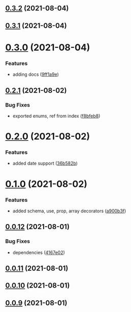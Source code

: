 ## [0.3.2](https://github.com/GiovanniCardamone/class-schema/compare/v0.3.1...v0.3.2) (2021-08-04)



## [0.3.1](https://github.com/GiovanniCardamone/class-schema/compare/v0.3.0...v0.3.1) (2021-08-04)



# [0.3.0](https://github.com/GiovanniCardamone/class-schema/compare/v0.2.1...v0.3.0) (2021-08-04)


### Features

* adding docs ([9ff1a9e](https://github.com/GiovanniCardamone/class-schema/commit/9ff1a9ec4b1a151e62330cfec6b55a43312554fd))



## [0.2.1](https://github.com/GiovanniCardamone/class-schema/compare/v0.2.0...v0.2.1) (2021-08-02)


### Bug Fixes

* exported enums, ref from index ([f8bfeb8](https://github.com/GiovanniCardamone/class-schema/commit/f8bfeb8f99de7b0e817dd00a17e05f43a82778b5))



# [0.2.0](https://github.com/GiovanniCardamone/class-schema/compare/v0.1.0...v0.2.0) (2021-08-02)


### Features

* added date support ([36b582b](https://github.com/GiovanniCardamone/class-schema/commit/36b582b3d1c0b8bfb00156dbe99dc007f30da31a))



# [0.1.0](https://github.com/GiovanniCardamone/class-schema/compare/v0.0.12...v0.1.0) (2021-08-02)


### Features

* added schema, use, prop, array decorators ([a900b3f](https://github.com/GiovanniCardamone/class-schema/commit/a900b3f97d1ce13035d33bdf45c778db221f3890))



## [0.0.12](https://github.com/GiovanniCardamone/class-schema/compare/v0.0.11...v0.0.12) (2021-08-01)


### Bug Fixes

* dependencies ([4167e02](https://github.com/GiovanniCardamone/class-schema/commit/4167e0291a6e884a7cbc68f6e0966d50a7ad243f))



## [0.0.11](https://github.com/GiovanniCardamone/class-schema/compare/v0.0.10...v0.0.11) (2021-08-01)



## [0.0.10](https://github.com/GiovanniCardamone/class-schema/compare/v0.0.9...v0.0.10) (2021-08-01)



## [0.0.9](https://github.com/GiovanniCardamone/class-schema/compare/v0.0.7...v0.0.9) (2021-08-01)



